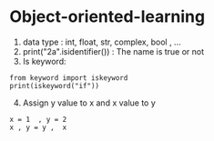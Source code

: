 # Object-oriented-learning

1. data type : int, float, str, complex, bool , ...  
2. print("2a".isidentifier()) : The name is true or not
3. Is keyword:

```
from keyword import iskeyword
print(iskeyword("if"))
```

4. Assign y value to x and x value to y
```
x = 1  , y = 2
x , y = y ,  x
```